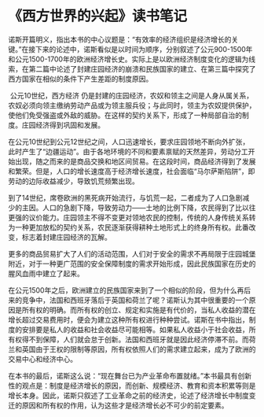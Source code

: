 # 《西方世界的兴起》读书笔记

​		诺斯开篇明义，指出本书的中心议题是：“有效率的经济组织是经济增长的关键。”在接下来的论述中，诺斯看似是以时间为顺序，分别叙述了公元900-1500年和公元1500-1700年的欧洲经济增长史。实际上是以欧洲经济制度变化的逻辑为线索，在第二篇中论述了封建庄园经济的崩溃和民族国家的建立、在第三篇中探究了西方国家在相似的条件下产生差距的制度原因。

​		公元10世纪，西方经济 仍是封建的庄园经济，农奴和领主之间是人身从属关系，农奴必须向领主缴纳劳动产品或为领主服兵役；与此同时，领主为农奴提供保护，使他们免受强盗或外敌的威胁。在这样的契约关系下，形成了一种局部自治的制度。庄园经济得到巩固和发展。

​		在公元10世纪到公元12世纪之间，人口迅速增长，要求庄园领地不断向外扩张，此时产生了“边疆运动”。由于各地环境的不同和要素禀赋的天然差异，劳动分工开始出现，随之而来的是商品交换和地区间贸易。在这段时间，商品经济得到了发展和繁荣。但是，人口的增长速度高于经济增长速度，社会面临“马尔萨斯陷阱”，即劳动的边际收益减少，导致饥荒频繁出现。

​		到了14世纪，席卷欧洲的黑死病开始流行，与饥荒一起，二者成为了人口急剧减少的主因。人口的急剧下降，导致劳动力——土地的比例下降，农民得到了比以往更强的议价能力。庄园领主不得不变更对领地农民的控制，传统的人身传统关系转为一种更加放松的契约关系，农民逐渐获得耕种土地形式上的终身所有权。此番改变，标志着封建庄园经济的瓦解。

​		更多的商品贸易扩大了人们的活动范围，人们对于安全的需求不再局限于庄园城堡附近，对于一种更广范围的安全保障制度的需求开始形成，因此民族国家在历史的腥风血雨中建立了起来。

​		在公元1500年之后，欧洲建立的民族国家来到了一个相似的阶段，但为什么再后来的竞争中，法国和西班牙落后于英国和荷兰了呢？诺斯认为其中很重要的一个原因是所有权的明确。而所有权的创立、规定和实施是有代价的，当私人收益的潜在增长超过交易费用时，便会为建立这种所有权进行种种尝试。诺斯在书中指出，制度的安排要是私人的收益和社会收益尽可能相等。如果私人收益小于社会收益，所有权得不到保障，人们就会怠于创新。法国和西班牙就是因此经济停滞不前。而荷兰和英国由于王权的限制等原因，所有权依照人们的需求建立起来，成为了欧洲的交易中心和经济中心。

​		在本书的最后，诺斯这么说：“现在舞台已为产业革命布置就绪。”本书最具有创新性的观点是：制度是经济增长的原因，而创新、规模经济、教育和资本积累等则是增长本身。因此，诺斯只叙述了工业革命之前的经济史，论述了经济增长中制度变迁的原因和所有权的作用，认为这些才是经济增长必不可少的前定要素。